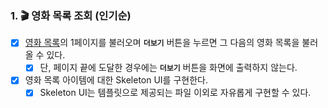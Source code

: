 ### 1. 🎬 영화 목록 조회 (인기순)

- [X] [영화 목록](https://developers.themoviedb.org/3/movies/get-popular-movies)의 1페이지를 불러오며 **`더보기`** 버튼을 누르면 그 다음의 영화 목록을 불러 올 수 있다.
    - [X] 단, 페이지 끝에 도달한 경우에는 **`더보기`** 버튼을 화면에 출력하지 않는다.
- [X] 영화 목록 아이템에 대한 Skeleton UI를 구현한다.
    - [X] Skeleton UI는 템플릿으로 제공되는 파일 이외로 자유롭게 구현할 수 있다.